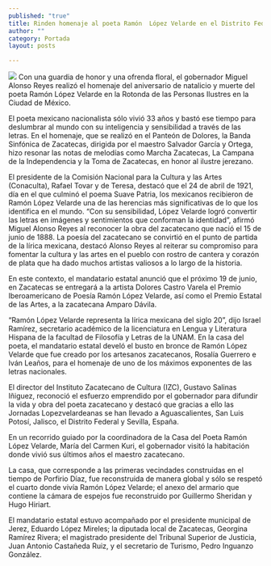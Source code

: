 ```yaml
---
published: "true"
title: Rinden homenaje al poeta Ramón  López Velarde en el Distrito Federal
author: ""
category: Portada
layout: posts

---
```


![](http://i.imgur.com/PQg9A2Mm.jpg)
Con una guardia de honor y una ofrenda floral, el gobernador Miguel Alonso Reyes realizó el homenaje del aniversario de natalicio y muerte del poeta Ramón López Velarde en la Rotonda de las Personas Ilustres en la Ciudad de México.

El poeta mexicano nacionalista sólo vivió 33 años y bastó ese tiempo para deslumbrar al mundo con su inteligencia y sensibilidad a través de las letras.
En el homenaje, que se realizó en el Panteón de Dolores, la Banda Sinfónica de Zacatecas, dirigida por el maestro Salvador García y Ortega, hizo resonar las notas de melodías como Marcha Zacatecas, La Campana de la Independencia y la Toma de Zacatecas, en honor al ilustre jerezano.

El presidente de la Comisión Nacional para la Cultura y las Artes (Conaculta), Rafael Tovar y de Teresa, destacó que el 24 de abril de 1921, día en el que culminó el poema Suave Patria, los mexicanos  recibieron de Ramón López Velarde una de las herencias más significativas de lo que los identifica en el mundo.
“Con su sensibilidad, López Velarde logró convertir las letras en imágenes y sentimientos que conforman la identidad”, afirmó Miguel Alonso Reyes al reconocer la obra del zacatecano que nació el 15 de junio de 1888.
La poesía del zacatecano se convirtió en el punto de partida de la lírica mexicana, destacó Alonso Reyes al reiterar su compromiso para fomentar la cultura y las artes en el pueblo con rostro de cantera y corazón de plata que ha dado muchos artistas valiosos a lo largo de la historia.

En este contexto, el mandatario estatal anunció que el próximo 19 de junio, en Zacatecas se entregará a la artista Dolores Castro Varela el Premio Iberoamericano de Poesía Ramón López Velarde, así como el Premio Estatal de las Artes, a la zacatecana Amparo Dávila.

“Ramón López Velarde representa la lírica mexicana del siglo 20”, dijo Israel Ramírez, secretario académico de la licenciatura en Lengua y Literatura Hispana de la facultad de Filosofía y Letras de la UNAM.
En la casa del poeta, el mandatario estatal develó el busto en bronce de Ramón López Velarde que fue creado por los artesanos zacatecanos, Rosalía Guerrero e Iván Leaños, para el homenaje de uno de los máximos exponentes de las letras nacionales.

El director del Instituto Zacatecano de Cultura (IZC), Gustavo Salinas Iñiguez, reconoció el esfuerzo emprendido por el gobernador para difundir la vida y obra del poeta zacatecano y destacó que gracias a ello las Jornadas Lopezvelardeanas se han llevado a Aguascalientes, San Luis Potosí, Jalisco, el Distrito Federal y Sevilla, España.

En un recorrido guiado por la coordinadora de la Casa del Poeta Ramón López Velarde, María del Carmen Kuri, el gobernador visitó la habitación donde vivió sus últimos años el maestro zacatecano.

La casa, que corresponde a las primeras vecindades construidas en el tiempo de Porfirio Díaz, fue reconstruida de manera global y sólo se respetó el cuarto donde vivía Ramón López Velarde; el anexo del armario que contiene la cámara de espejos fue reconstruido por Guillermo Sheridan y Hugo Hiriart.

El mandatario estatal estuvo acompañado por el presidente municipal de Jerez, Eduardo López Mireles; la diputada local de Zacatecas, Georgina Ramírez Rivera; el magistrado presidente del Tribunal Superior de Justicia, Juan Antonio Castañeda Ruiz, y el secretario de Turismo, Pedro Inguanzo González.
